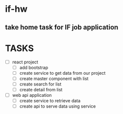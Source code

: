 # if-hw
## take home task for IF job application

# TASKS

- [ ] react project
  - [ ] add bootstrap
  - [ ] create service to get data from our project
  - [ ] create master component with list
  - [ ] create search for list
  - [ ] create detail from list

- [ ] web api application
  - [ ] create service to retrieve data
  - [ ] create api to serve data using service